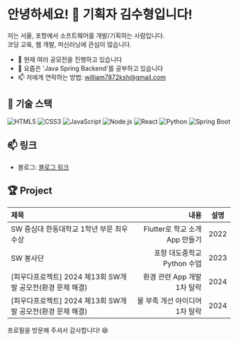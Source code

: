 # 안녕하세요! 👋 기획자 김수형입니다! 

저는 서울, 포항에서 소프트웨어를 개발/기획하는 사람입니다.  
코딩 교육, 웹 개발, 머신러닝에 관심이 많습니다.

- 🔭 현재 여러 공모전을 진행하고 있습니다
- 🌱 요즘은 'Java Spring Backend'를 공부하고 있습니다
- 📫 저에게 연락하는 방법: william7872ksh@gmail.com

## 🔧 기술 스택

![HTML5](https://img.shields.io/badge/-HTML5-E34F26?style=flat-square&logo=html5&logoColor=white)
![CSS3](https://img.shields.io/badge/-CSS3-1572B6?style=flat-square&logo=css3)
![JavaScript](https://img.shields.io/badge/-JavaScript-F7DF1E?style=flat-square&logo=javascript&logoColor=black)
![Node.js](https://img.shields.io/badge/-Node.js-339933?style=flat-square&logo=node.js&logoColor=white)
![React](https://img.shields.io/badge/-React-61DAFB?style=flat-square&logo=react&logoColor=black)
![Python](https://img.shields.io/badge/-Python-3776AB?style=flat-square&logo=python&logoColor=white)
![Spring Boot](https://img.shields.io/badge/-Spring%20Boot-6DB33F?style=flat-square&logo=spring-boot&logoColor=white)


## 📫 링크

- 블로그: [블로그 링크](https://blog.naver.com/factory_ksh)



## 🏆 Project
|제목|내용|설명|
|:---|---:|:---:|
|SW 중심대 한동대학교 1학년 부문 최우수상|Flutter로 학교 소개 App 만들기|2022|
|SW 봉사단|포항 대도중학교 Python 수업|2023|
|[피우다프로젝트] 2024 제13회 SW개발 공모전(환경 문제 해결)|환경 관련 App 개발 1차 탈락|2024|
|[피우다프로젝트] 2024 제13회 SW개발 공모전(환경 문제 해결)|물 부족 개선 아이디어 1차 탈락|2024|

  
프로필을 방문해 주셔서 감사합니다! 😄
